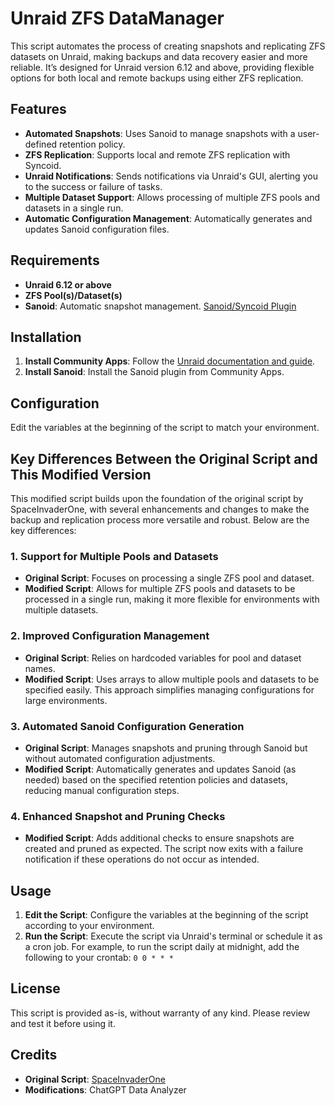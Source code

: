 # Unraid ZFS DataManager

This script automates the process of creating snapshots and replicating ZFS datasets on Unraid, making backups and data recovery easier and more reliable. It’s designed for Unraid version 6.12 and above, providing flexible options for both local and remote backups using either ZFS replication.

## Features

- **Automated Snapshots**: Uses Sanoid to manage snapshots with a user-defined retention policy.
- **ZFS Replication**: Supports local and remote ZFS replication with Syncoid.
- **Unraid Notifications**: Sends notifications via Unraid's GUI, alerting you to the success or failure of tasks.
- **Multiple Dataset Support**: Allows processing of multiple ZFS pools and datasets in a single run.
- **Automatic Configuration Management**: Automatically generates and updates Sanoid configuration files.

## Requirements

- **Unraid 6.12 or above**
- **ZFS Pool(s)/Dataset(s)**
- **Sanoid**: Automatic snapshot management. [Sanoid/Syncoid Plugin](https://forums.unraid.net/topic/94549-sanoidsyncoid-zfs-snapshots-and-replication/)

## Installation

1. **Install Community Apps**: Follow the [Unraid documentation and guide](https://unraid.net/community/apps/c/plugins).
2. **Install Sanoid**: Install the Sanoid plugin from Community Apps.

## Configuration

Edit the variables at the beginning of the script to match your environment.

## Key Differences Between the Original Script and This Modified Version

This modified script builds upon the foundation of the original script by SpaceInvaderOne, with several enhancements and changes to make the backup and replication process more versatile and robust. Below are the key differences:
### 1. Support for Multiple Pools and Datasets

- **Original Script**: Focuses on processing a single ZFS pool and dataset.
- **Modified Script**: Allows for multiple ZFS pools and datasets to be processed in a single run, making it more flexible for environments with multiple datasets.

### 2. Improved Configuration Management

- **Original Script**: Relies on hardcoded variables for pool and dataset names.
- **Modified Script**: Uses arrays to allow multiple pools and datasets to be specified easily. This approach simplifies managing configurations for large environments.

### 3. Automated Sanoid Configuration Generation

- **Original Script**: Manages snapshots and pruning through Sanoid but without automated configuration adjustments.
- **Modified Script**: Automatically generates and updates Sanoid (as needed) based on the specified retention policies and datasets, reducing manual configuration steps.

### 4. Enhanced Snapshot and Pruning Checks

- **Modified Script**: Adds additional checks to ensure snapshots are created and pruned as expected. The script now exits with a failure notification if these operations do not occur as intended.

## Usage

1. **Edit the Script**: Configure the variables at the beginning of the script according to your environment.
2. **Run the Script**: Execute the script via Unraid's terminal or schedule it as a cron job. For example, to run the script daily at midnight, add the following to your crontab: `0 0 * * *`

## License

This script is provided as-is, without warranty of any kind. Please review and test it before using it.

## Credits

- **Original Script**: [SpaceInvaderOne](https://github.com/SpaceinvaderOne/Unraid_ZFS_Dataset_Snapshot_and_Replications)
- **Modifications**: ChatGPT Data Analyzer